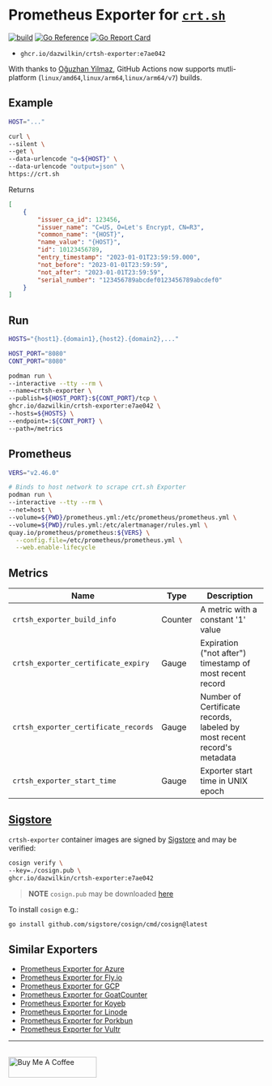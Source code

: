 # Prometheus Exporter for [`crt.sh`](https://crt.sh)

[![build](https://github.com/DazWilkin/crtsh-exporter/actions/workflows/multi-platform-docker-build.yml/badge.svg)](https://github.com/DazWilkin/crtsh-exporter/actions/workflows/multi-platform-docker-build.yml)
[![Go Reference](https://pkg.go.dev/badge/github.com/DazWilkin/crtsh-exporter.svg)](https://pkg.go.dev/github.com/DazWilkin/crtsh-exporter)
[![Go Report Card](https://goreportcard.com/badge/github.com/DazWilkin/crtsh-exporter)](https://goreportcard.com/report/github.com/DazWilkin/crtsh-exporter)

+ `ghcr.io/dazwilkin/crtsh-exporter:e7ae042`

With thanks to [Oğuzhan Yilmaz](https://github.com/oguzhan-yilmaz), GitHub Actions now supports mutli-platform (`linux/amd64`,`linux/arm64`,`linux/arm64/v7`) builds.

## Example

```bash
HOST="..."

curl \
--silent \
--get \
--data-urlencode "q=${HOST}" \
--data-urlencode "output=json" \
https://crt.sh
```
Returns
```JSON
[
    {
        "issuer_ca_id": 123456,
        "issuer_name": "C=US, O=Let's Encrypt, CN=R3",
        "common_name": "{HOST}",
        "name_value": "{HOST}",
        "id": 10123456789,
        "entry_timestamp": "2023-01-01T23:59:59.000",
        "not_before": "2023-01-01T23:59:59",
        "not_after": "2023-01-01T23:59:59",
        "serial_number": "123456789abcdef0123456789abcdef0"
    }
]
```

## Run

```bash
HOSTS="{host1}.{domain1},{host2}.{domain2},..."

HOST_PORT="8080"
CONT_PORT="8080"

podman run \
--interactive --tty --rm \
--name=crtsh-exporter \
--publish=${HOST_PORT}:${CONT_PORT}/tcp \
ghcr.io/dazwilkin/crtsh-exporter:e7ae042 \
--hosts=${HOSTS} \
--endpoint=:${CONT_PORT} \
--path=/metrics
```

## Prometheus

```bash
VERS="v2.46.0"

# Binds to host network to scrape crt.sh Exporter
podman run \
--interactive --tty --rm \
--net=host \
--volume=${PWD}/prometheus.yml:/etc/prometheus/prometheus.yml \
--volume=${PWD}/rules.yml:/etc/alertmanager/rules.yml \
quay.io/prometheus/prometheus:${VERS} \
  --config.file=/etc/prometheus/prometheus.yml \
  --web.enable-lifecycle
```

## Metrics

|Name|Type|Description|
|----|----|-----------|
|`crtsh_exporter_build_info`|Counter|A metric with a constant '1' value|
|`crtsh_exporter_certificate_expiry`|Gauge|Expiration ("not after") timestamp of most recent record|
|`crtsh_exporter_certificate_records`|Gauge|Number of Certificate records, labeled by most recent record's metadata|
|`crtsh_exporter_start_time`|Gauge|Exporter start time in UNIX epoch|

## [Sigstore](https://www.sigstore.dev/)

`crtsh-exporter` container images are signed by [Sigstore](https://www.sigstore.dev/) and may be verified:

```bash
cosign verify \
--key=./cosign.pub \
ghcr.io/dazwilkin/crtsh-exporter:e7ae042
```

> **NOTE** `cosign.pub` may be downloaded [here](./cosign.pub)

To install `cosign` e.g.:

```bash
go install github.com/sigstore/cosign/cmd/cosign@latest
```

## Similar Exporters

+ [Prometheus Exporter for Azure](https://github.com/DazWilkin/azure-exporter)
+ [Prometheus Exporter for Fly.io](https://github.com/DazWilkin/fly-exporter)
+ [Prometheus Exporter for GCP](https://github.com/DazWilkin/gcp-exporter)
+ [Prometheus Exporter for GoatCounter](https://github.com/DazWilkin/goatcounter-exporter)
+ [Prometheus Exporter for Koyeb](https://github.com/DazWilkin/koyeb-exporter)
+ [Prometheus Exporter for Linode](https://github.com/DazWilkin/linode-exporter)
+ [Prometheus Exporter for Porkbun](https://github.com/DazWilkin/porkbun-exporter)
+ [Prometheus Exporter for Vultr](https://github.com/DazWilkin/vultr-exporter)

<hr/>
<br/>
<a href="https://www.buymeacoffee.com/dazwilkin" target="_blank"><img src="https://cdn.buymeacoffee.com/buttons/default-orange.png" alt="Buy Me A Coffee" height="41" width="174"></a>
